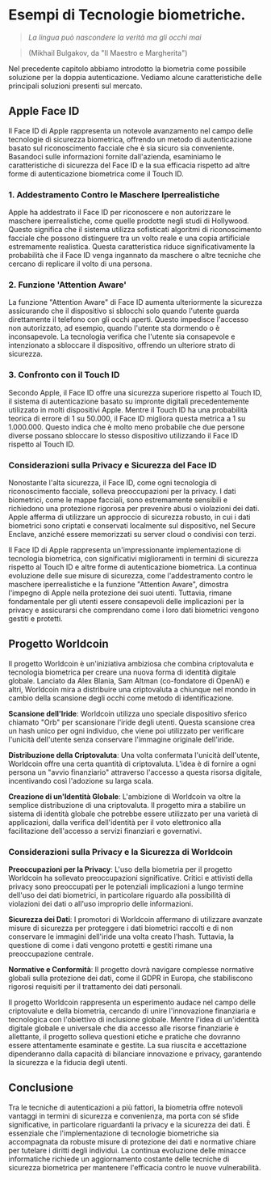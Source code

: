 <!---
status: READY
-->

# Esempi di Tecnologie biometriche.

> *La lingua può nascondere la verità ma gli occhi mai* 

> (Mikhail Bulgakov, da "Il Maestro e Margherita")


Nel precedente capitolo abbiamo introdotto la biometria come possibile soluzione per la doppia autenticazione. Vediamo alcune caratteristiche delle principali soluzioni presenti sul mercato.

## Apple Face ID

Il Face ID di Apple rappresenta un notevole avanzamento nel campo delle tecnologie di sicurezza biometrica, offrendo un metodo di autenticazione basato sul riconoscimento facciale che è sia sicuro sia conveniente. Basandoci sulle informazioni fornite dall'azienda, esaminiamo le caratteristiche di sicurezza del Face ID e la sua efficacia rispetto ad altre forme di autenticazione biometrica come il Touch ID.

### 1. **Addestramento Contro le Maschere Iperrealistiche**
Apple ha addestrato il Face ID per riconoscere e non autorizzare le maschere iperrealistiche, come quelle prodotte negli studi di Hollywood. Questo significa che il sistema utilizza sofisticati algoritmi di riconoscimento facciale che possono distinguere tra un volto reale e una copia artificiale estremamente realistica. Questa caratteristica riduce significativamente la probabilità che il Face ID venga ingannato da maschere o altre tecniche che cercano di replicare il volto di una persona.

### 2. **Funzione 'Attention Aware'**
La funzione "Attention Aware" di Face ID aumenta ulteriormente la sicurezza assicurando che il dispositivo si sblocchi solo quando l'utente guarda direttamente il telefono con gli occhi aperti. Questo impedisce l'accesso non autorizzato, ad esempio, quando l'utente sta dormendo o è inconsapevole. La tecnologia verifica che l'utente sia consapevole e intenzionato a sbloccare il dispositivo, offrendo un ulteriore strato di sicurezza.

### 3. **Confronto con il Touch ID**
Secondo Apple, il Face ID offre una sicurezza superiore rispetto al Touch ID, il sistema di autenticazione basato su impronte digitali precedentemente utilizzato in molti dispositivi Apple. Mentre il Touch ID ha una probabilità teorica di errore di 1 su 50.000, il Face ID migliora questa metrica a 1 su 1.000.000. Questo indica che è molto meno probabile che due persone diverse possano sbloccare lo stesso dispositivo utilizzando il Face ID rispetto al Touch ID.

### Considerazioni sulla Privacy e Sicurezza del Face ID
Nonostante l'alta sicurezza, il Face ID, come ogni tecnologia di riconoscimento facciale, solleva preoccupazioni per la privacy. I dati biometrici, come le mappe facciali, sono estremamente sensibili e richiedono una protezione rigorosa per prevenire abusi o violazioni dei dati. Apple afferma di utilizzare un approccio di sicurezza robusto, in cui i dati biometrici sono criptati e conservati localmente sul dispositivo, nel Secure Enclave, anziché essere memorizzati su server cloud o condivisi con terzi.



Il Face ID di Apple rappresenta un'impressionante implementazione di tecnologia biometrica, con significativi miglioramenti in termini di sicurezza rispetto al Touch ID e altre forme di autenticazione biometrica. La continua evoluzione delle sue misure di sicurezza, come l'addestramento contro le maschere iperrealistiche e la funzione "Attention Aware", dimostra l'impegno di Apple nella protezione dei suoi utenti. Tuttavia, rimane fondamentale per gli utenti essere consapevoli delle implicazioni per la privacy e assicurarsi che comprendano come i loro dati biometrici vengono gestiti e protetti.




## Progetto Worldcoin

Il progetto Worldcoin è un'iniziativa ambiziosa che combina criptovaluta e tecnologia biometrica per creare una nuova forma di identità digitale globale. Lanciato da Alex Blania, Sam Altman (co-fondatore di OpenAI) e altri, Worldcoin mira a distribuire una criptovaluta a chiunque nel mondo in cambio della scansione degli occhi come metodo di identificazione. 

**Scansione dell'Iride**: Worldcoin utilizza uno speciale dispositivo sferico chiamato "Orb" per scansionare l'iride degli utenti. Questa scansione crea un hash unico per ogni individuo, che viene poi utilizzato per verificare l'unicità dell'utente senza conservare l'immagine originale dell'iride. 

**Distribuzione della Criptovaluta**: Una volta confermata l'unicità dell'utente, Worldcoin offre una certa quantità di criptovaluta. L'idea è di fornire a ogni persona un "avvio finanziario" attraverso l'accesso a questa risorsa digitale, incentivando così l'adozione su larga scala.

**Creazione di un'Identità Globale**: L'ambizione di Worldcoin va oltre la semplice distribuzione di una criptovaluta. Il progetto mira a stabilire un sistema di identità globale che potrebbe essere utilizzato per una varietà di applicazioni, dalla verifica dell'identità per il voto elettronico alla facilitazione dell'accesso a servizi finanziari e governativi.

### Considerazioni sulla Privacy e la Sicurezza di Worldcoin

**Preoccupazioni per la Privacy**: L'uso della biometria per il progetto Worldcoin ha sollevato preoccupazioni significative. Critici e attivisti della privacy sono preoccupati per le potenziali implicazioni a lungo termine dell'uso dei dati biometrici, in particolare riguardo alla possibilità di violazioni dei dati o all'uso improprio delle informazioni.

**Sicurezza dei Dati**: I promotori di Worldcoin affermano di utilizzare avanzate misure di sicurezza per proteggere i dati biometrici raccolti e di non conservare le immagini dell'iride una volta creato l'hash. Tuttavia, la questione di come i dati vengono protetti e gestiti rimane una preoccupazione centrale.

**Normative e Conformità**: Il progetto dovrà navigare complesse normative globali sulla protezione dei dati, come il GDPR in Europa, che stabiliscono rigorosi requisiti per il trattamento dei dati personali.


Il progetto Worldcoin rappresenta un esperimento audace nel campo delle criptovalute e della biometria, cercando di unire l'innovazione finanziaria e tecnologica con l'obiettivo di inclusione globale. Mentre l'idea di un'identità digitale globale e universale che dia accesso alle risorse finanziarie è allettante, il progetto solleva questioni etiche e pratiche che dovranno essere attentamente esaminate e gestite. La sua riuscita e accettazione dipenderanno dalla capacità di bilanciare innovazione e privacy, garantendo la sicurezza e la fiducia degli utenti.

## Conclusione


Tra le tecniche di autenticazioni a più fattori, la biometria offre notevoli vantaggi in termini di sicurezza e convenienza, ma porta con sé sfide significative, in particolare riguardanti la privacy e la sicurezza dei dati. È essenziale che l'implementazione di tecnologie biometriche sia accompagnata da robuste misure di protezione dei dati e normative chiare per tutelare i diritti degli individui. La continua evoluzione delle minacce informatiche richiede un aggiornamento costante delle tecniche di sicurezza biometrica per mantenere l'efficacia contro le nuove vulnerabilità.

<!-- non rimuovere il commento newpage -->
<!-- \newpage -->



